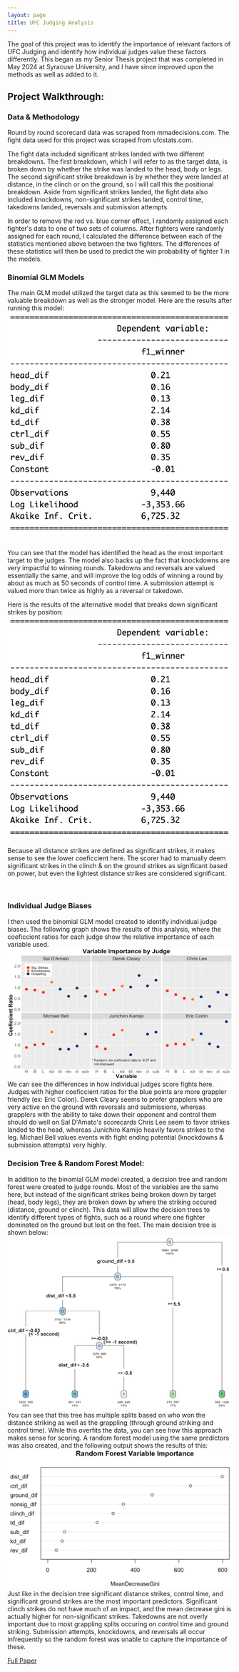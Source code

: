 ```yaml
---
layout: page
title: UFC Judging Analysis
---
```

The goal of this project was to identify the importance of relevant factors of UFC Judging and identify how individual judges value these factors differently. This began as my Senior Thesis project that was completed in May 2024 at Syracuse University, and I have since improved upon the methods as well as added to it.

## Project Walkthrough:

### Data & Methodology
Round by round scorecard data was scraped from mmadecisions.com. The fight data used for this project was scraped from ufcstats.com. 

The fight data included significant strikes landed with two different breakdowns. The first breakdown, which I will refer to as the target data, is broken down by whether the strike was landed to the head, body or legs. The second significant strike breakdown is by whether they were landed at distance, in the clinch or on the ground, so I will call this the positional breakdown. Aside from significant strikes landed, the fight data also included knockdowns, non-significant strikes landed, control time, takedowns landed, reversals and submission attempts.

In order to remove the red vs. blue corner effect, I randomly assigned each fighter's data to one of two sets of columns. After fighters were randomly assigned for each round, I calculated the difference between each of the statistics mentioned above between the two fighters. The differences of these statistics will then be used to predict the win probability of fighter 1 in the models. 

### Binomial GLM Models
The main GLM model utilized the target data as this seemed to be the more valuable breakdown as well as the stronger model. Here are the results after running this model: &nbsp;<br>
<img src="/assets/ufc/target_model.png" alt="Image" width="500"/> &nbsp;<br>

You can see that the model has identified the head as the most important target to the judges. The model also backs up the fact that knockdowns are very impactful to winning rounds. Takedowns and reversals are valued essentially the same, and will improve the log odds of winning a round by about as much as 50 seconds of control time. A submission attempt is valued more than twice as highly as a reversal or takedown.

Here is the results of the alternative model that breaks down significant strikes by position: &nbsp;<br>
<img src="/assets/ufc/target_model.png" alt="Image" width="500"/> &nbsp;<br>
Because all distance strikes are defined as significant strikes, it makes sense to see the lower coeficcient here. The scorer had to manually deem significant strikes in the clinch & on the ground strikes as significant based on power, but even the lightest distance strikes are considered significant. &nbsp;<br>

<br style="clear:both" />

### Individual Judge Biases
I then used the binomial GLM model created to identify individual judge biases. The following graph shows the results of this analysis, where the coeficcient ratios for each judge show the relative importance of each variable used.
![Image](/assets/images/judges.png)
We can see the differences in how individual judges score fights here. Judges with higher coeficcient ratios for the blue points are more grappler friendly (ex: Eric Colon). Derek Cleary seems to prefer grapplers who are very active on the ground with reversals and submissions, whereas grapplers with the ability to take down their opponent and control them should do well on Sal D'Amato's scorecards Chris Lee seem to favor strikes landed to the head, whereas Junichiro Kamijo heavily favors strikes to the leg. Michael Bell values events with fight ending potential (knockdowns & submission attempts) very highly.

### Decision Tree & Random Forest Model:
In addition to the binomial GLM model created, a decision tree and random forest were created to judge rounds. Most of the variables are the same here, but instead of the significant strikes being broken down by target (head, body legs), they are broken down by where the striking occured (distance, ground or clinch). This data will allow the decision trees to identify different types of fights, such as a round where one fighter dominated on the ground but lost on the feet. The main decision tree is shown below:
![Image](/assets/images/tree.png)
You can see that this tree has multiple splits based on who won the distance striking as well as the grappling (through ground striking and control time). While this overfits the data, you can see how this approach makes sense for scoring. A random forest model using the same predictors was also created, and the following output shows the results of this:
![Image](/assets/images/varimp_plot.png)
Just like in the decision tree significant distance strikes, control time, and significant ground strikes are the most important predictors. Significant clinch strikes do not have much of an impact, and the mean decrease gini is actually higher for non-significant strikes. Takedowns are not overly important due to most grappling splits occuring on control time and ground striking. Submission attempts, knockdowns, and reversals all occur infrequently so the random forest was unable to capture the importance of these.



[Full Paper](https://oconnellryan.github.io/assets/Analysis-of-UFC-Judging-Criteria.pdf)
